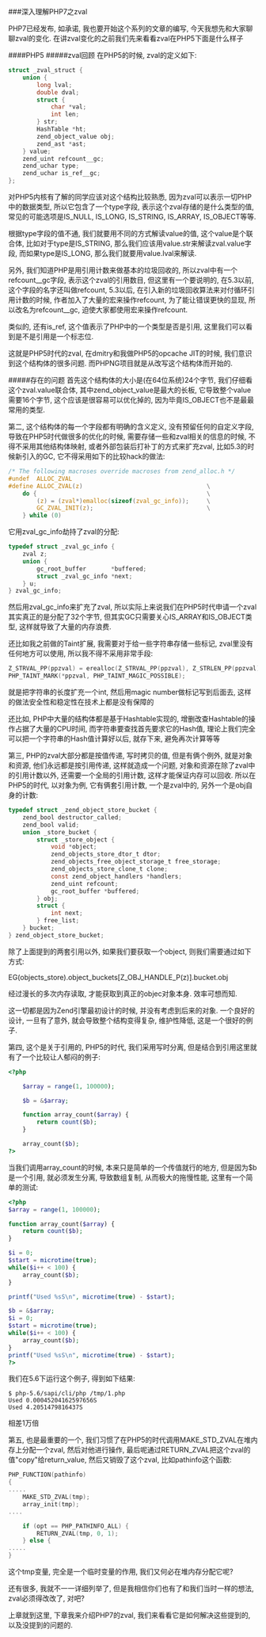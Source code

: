 ###深入理解PHP7之zval

PHP7已经发布, 如承诺, 我也要开始这个系列的文章的编写, 今天我想先和大家聊聊zval的变化. 在讲zval变化的之前我们先来看看zval在PHP5下面是什么样子

####PHP5
#####zval回顾
在PHP5的时候, zval的定义如下:
````c
struct _zval_struct {
	union {
		long lval;
		double dval;
		struct {
			char *val;
			int len;
		} str;
		HashTable *ht;
		zend_object_value obj;
		zend_ast *ast;
	} value;
	zend_uint refcount__gc;
	zend_uchar type;
	zend_uchar is_ref__gc;
};

````

对PHP5内核有了解的同学应该对这个结构比较熟悉, 因为zval可以表示一切PHP中的数据类型, 所以它包含了一个type字段, 表示这个zval存储的是什么类型的值, 常见的可能选项是IS_NULL, IS_LONG, IS_STRING, IS_ARRAY, IS_OBJECT等等.

根据type字段的值不通, 我们就要用不同的方式解读value的值, 这个value是个联合体, 比如对于type是IS_STRING, 那么我们应该用value.str来解读zval.value字段, 而如果type是IS_LONG, 那么我们就要用value.lval来解读.

另外, 我们知道PHP是用引用计数来做基本的垃圾回收的, 所以zval中有一个refcount__gc字段, 表示这个zval的引用数目, 但这里有一个要说明的, 在5.3以前, 这个字段的名字还叫做refcount, 5.3以后, 在引入新的垃圾回收算法来对付循环引用计数的时候, 作者加入了大量的宏来操作refcount, 为了能让错误更快的显现, 所以改名为refcount__gc, 迫使大家都使用宏来操作refcount.

类似的, 还有is_ref, 这个值表示了PHP中的一个类型是否是引用, 这里我们可以看到是不是引用是一个标志位.

这就是PHP5时代的zval, 在dmitry和我做PHP5的opcache JIT的时候, 我们意识到这个结构体的很多问题. 而PHPNG项目就是从改写这个结构体而开始的.

#####存在的问题
首先这个结构体的大小是(在64位系统)24个字节, 我们仔细看这个zval.value联合体, 其中zend_object_value是最大的长板, 它导致整个value需要16个字节, 这个应该是很容易可以优化掉的, 因为毕竟IS_OBJECT也不是最最常用的类型.

第二, 这个结构体的每一个字段都有明确的含义定义, 没有预留任何的自定义字段, 导致在PHP5时代做很多的优化的时候, 需要存储一些和zval相关的信息的时候, 不得不采用其他结构体映射, 或者外部包装后打补丁的方式来扩充zval, 比如5.3的时候新引入的GC, 它不得采用如下的比较hack的做法:
````c
/* The following macroses override macroses from zend_alloc.h */
#undef  ALLOC_ZVAL
#define ALLOC_ZVAL(z)                                   \
    do {                                                \
        (z) = (zval*)emalloc(sizeof(zval_gc_info));     \
        GC_ZVAL_INIT(z);                                \
    } while (0)
````

它用zval_gc_info劫持了zval的分配:
````c
typedef struct _zval_gc_info {
    zval z;
    union {
        gc_root_buffer       *buffered;
        struct _zval_gc_info *next;
    } u;
} zval_gc_info;
````

然后用zval_gc_info来扩充了zval, 所以实际上来说我们在PHP5时代申请一个zval其实真正的是分配了32个字节, 但其实GC只需要关心IS_ARRAY和IS_OBJECT类型, 这样就导致了大量的内存浪费.

还比如我之前做的Taint扩展, 我需要对于给一些字符串存储一些标记, zval里没有任何地方可以使用, 所以我不得不采用非常手段: 
````c
Z_STRVAL_PP(ppzval) = erealloc(Z_STRVAL_PP(ppzval), Z_STRLEN_PP(ppzval) + 1 + PHP_TAINT_MAGIC_LENGTH);
PHP_TAINT_MARK(*ppzval, PHP_TAINT_MAGIC_POSSIBLE);
````
就是把字符串的长度扩充一个int, 然后用magic number做标记写到后面去, 这样的做法安全性和稳定性在技术上都是没有保障的

还比如, PHP中大量的结构体都是基于Hashtable实现的, 增删改查Hashtable的操作占据了大量的CPU时间, 而字符串要查找首先要求它的Hash值, 理论上我们完全可以把一个字符串的Hash值计算好以后, 就存下来, 避免再次计算等等

第三, PHP的zval大部分都是按值传递, 写时拷贝的值, 但是有俩个例外, 就是对象和资源, 他们永远都是按引用传递, 这样就造成一个问题, 对象和资源在除了zval中的引用计数以外, 还需要一个全局的引用计数, 这样才能保证内存可以回收. 所以在PHP5的时代, 以对象为例, 它有俩套引用计数, 一个是zval中的, 另外一个是obj自身的计数:
````c
typedef struct _zend_object_store_bucket {
    zend_bool destructor_called;
    zend_bool valid;
    union _store_bucket {
        struct _store_object {
            void *object;
            zend_objects_store_dtor_t dtor;
            zend_objects_free_object_storage_t free_storage;
            zend_objects_store_clone_t clone;
            const zend_object_handlers *handlers;
            zend_uint refcount;
            gc_root_buffer *buffered;
        } obj;
        struct {
            int next;
        } free_list;
    } bucket;
} zend_object_store_bucket;
````

除了上面提到的两套引用以外, 如果我们要获取一个object, 则我们需要通过如下方式:

EG(objects_store).object_buckets[Z_OBJ_HANDLE_P(z)].bucket.obj

经过漫长的多次内存读取, 才能获取到真正的objec对象本身. 效率可想而知.

这一切都是因为Zend引擎最初设计的时候, 并没有考虑到后来的对象. 一个良好的设计, 一旦有了意外, 就会导致整个结构变得复杂, 维护性降低, 这是一个很好的例子.

第四, 这个是关于引用的, PHP5的时代, 我们采用写时分离, 但是结合到引用这里就有了一个比较让人郁闷的例子:

````php
<?php

    $array = range(1, 100000);

    $b = &$array;

    function array_count($array) {
        return count($b);
    }

    array_count($b);
?>
````

当我们调用array_count的时候, 本来只是简单的一个传值就行的地方, 但是因为$b 是一个引用, 就必须发生分离, 导致数组复制, 从而极大的拖慢性能, 这里有一个简单的测试:

````php
<?php
$array = range(1, 100000);

function array_count($array) {
    return count($b);
}

$i = 0;
$start = microtime(true);
while($i++ < 100) {
    array_count($b);
}

printf("Used %sS\n", microtime(true) - $start);

$b = &$array;
$i = 0;
$start = microtime(true);
while($i++ < 100) {
    array_count($b);
}
printf("Used %sS\n", microtime(true) - $start);
?>
````

我们在5.6下运行这个例子, 得到如下结果:
````
$ php-5.6/sapi/cli/php /tmp/1.php
Used 0.00045204162597656S
Used 4.2051479816437S
````
相差1万倍

第五, 也是最重要的一个, 我们习惯了在PHP5的时代调用MAKE_STD_ZVAL在堆内存上分配一个zval, 然后对他进行操作, 最后呢通过RETURN_ZVAL把这个zval的值"copy"给return_value, 然后又销毁了这个zval, 比如pathinfo这个函数:
````c
PHP_FUNCTION(pathinfo)
{
.....
	MAKE_STD_ZVAL(tmp);
	array_init(tmp);
....

    if (opt == PHP_PATHINFO_ALL) {
        RETURN_ZVAL(tmp, 0, 1);
    } else {
.....
}
````

这个tmp变量, 完全是一个临时变量的作用, 我们又何必在堆内存分配它呢?

还有很多, 我就不一一详细列举了, 但是我相信你们也有了和我们当时一样的想法, zval必须得改改了, 对吧? 

上章就到这里, 下章我来介绍PHP7的zval, 我们来看看它是如何解决这些提到的, 以及没提到的问题的.
